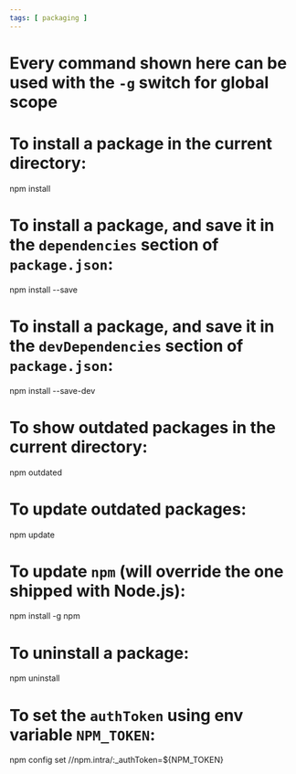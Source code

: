 ```yaml
---
tags: [ packaging ]
---
```

# Every command shown here can be used with the `-g` switch for global scope

# To install a package in the current directory:
npm install <package>

# To install a package, and save it in the `dependencies` section of `package.json`:
npm install --save <package>

# To install a package, and save it in the `devDependencies` section of `package.json`:
npm install --save-dev <package>

# To show outdated packages in the current directory:
npm outdated

# To update outdated packages:
npm update

# To update `npm` (will override the one shipped with Node.js):
npm install -g npm

# To uninstall a package:
npm uninstall <package>

# To set the `authToken` using env variable `NPM_TOKEN`:
npm config set //npm.intra/:_authToken=\${NPM_TOKEN}
